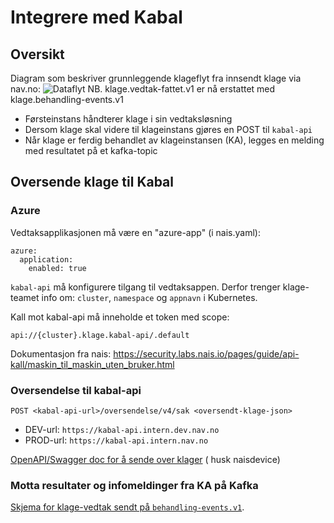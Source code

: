# Integrere med Kabal

## Oversikt

Diagram som beskriver grunnleggende klageflyt fra innsendt klage via nav.no:
![](klage_teknisk.png "Dataflyt")
NB. klage.vedtak-fattet.v1 er nå erstattet med klage.behandling-events.v1

- Førsteinstans håndterer klage i sin vedtaksløsning
- Dersom klage skal videre til klageinstans gjøres en POST til `kabal-api`
- Når klage er ferdig behandlet av klageinstansen (KA), legges en melding med resultatet på et kafka-topic

## Oversende klage til Kabal

### Azure

Vedtaksapplikasjonen må være en "azure-app" (i nais.yaml):

```
azure:
  application:
    enabled: true
```

`kabal-api` må konfigurere tilgang til vedtaksappen. Derfor trenger klage-teamet info om: `cluster`, `namespace`
og `appnavn` i Kubernetes.

Kall mot kabal-api må inneholde et token med scope:

```
api://{cluster}.klage.kabal-api/.default
```

Dokumentasjon fra nais: https://security.labs.nais.io/pages/guide/api-kall/maskin_til_maskin_uten_bruker.html

### Oversendelse til kabal-api

```
POST <kabal-api-url>/oversendelse/v4/sak <oversendt-klage-json>
```

- DEV-url: `https://kabal-api.intern.dev.nav.no`
- PROD-url: `https://kabal-api.intern.nav.no`

[OpenAPI/Swagger doc for å sende over klager](https://kabal-api.intern.dev.nav.no/swagger-ui/index.html?urls.primaryName=external) (
husk naisdevice)

### Motta resultater og infomeldinger fra KA på Kafka

[Skjema for klage-vedtak sendt på `behandling-events.v1`](../schema/behandling-events.json).
